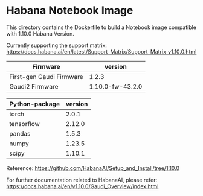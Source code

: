 # Habana Notebook Image
This directory contains the Dockerfile to build a Notebook image compatible with 1.10.0 Habana Version.

Currently supporting the support matrix:
https://docs.habana.ai/en/latest/Support_Matrix/Support_Matrix_v1.10.0.html


| Firmware                 | version          |
| ------------------------ | ---------------- |
| First-gen Gaudi Firmware | 1.2.3            |
| Gaudi2 Firmware          | 1.10.0-fw-43.2.0 |


| Python-package | version |
| -------------- | ------- |
| torch          | 2.0.1   |
| tensorflow     | 2.12.0  |
| pandas         | 1.5.3   |
| numpy          | 1.23.5  |
| scipy          | 1.10.1  |

Reference:
https://github.com/HabanaAI/Setup_and_Install/tree/1.10.0


For further documentation related to HabanaAI, please refer:
https://docs.habana.ai/en/v1.10.0/Gaudi_Overview/index.html
